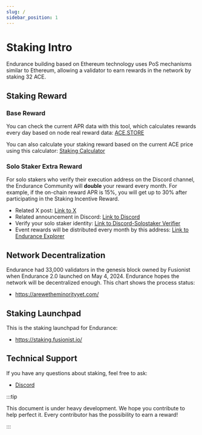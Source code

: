 ```yaml
---
slug: /
sidebar_position: 1
---
```


# Staking Intro

Endurance building based on Ethereum technology uses PoS mechanisms similar to Ethereum, allowing a validator to earn rewards in the network by staking 32 ACE.

## Staking Reward

### Base Reward

You can check the current APR data with this tool, which calculates rewards every day based on node real reward data: [ACE.STORE](https://beacon.fusionist.io/ethstore)

You can also calculate your staking reward based on the current ACE price using this calculator: [Staking Calculator](https://beacon.fusionist.io/calculator)

### Solo Staker Extra Reward

For solo stakers who verify their execution address on the Discord channel, the Endurance Community will **double** your reward every month. For example, if the on-chain reward APR is 15%, you will get up to 30% after participating in the Staking Incentive Reward.

- Related X post: [Link to X](https://x.com/fusionistio/status/1783492307083473370)
- Related announcement in Discord: [Link to Discord](https://discord.com/channels/926691694680870982/927073351292293130/1232955052377772133)
- Verify your solo staker identity: [Link to Discord-Solostaker Verifier](https://discord-solostaker.fusionist.io/)
- Event rewards will be distributed every month by this address: [Link to Endurance Explorer](https://explorer-endurance.fusionist.io/address/0x9D0D8909Aba6E5b3E86F923F22c8e23B3e8ACd2d)

## Network Decentralization

Endurance had 33,000 validators in the genesis block owned by Fusionist when Endurance 2.0 launched on May 4, 2024. Endurance hopes the network will be decentralized enough. This chart shows the process status:

- https://arewetheminorityyet.com/

## Staking Launchpad

This is the staking launchpad for Endurance:

- https://staking.fusionist.io/

## Technical Support

If you have any questions about staking, feel free to ask:

- [Discord](https://discord.com/channels/926691694680870982/1212701304787566592)


:::tip

This document is under heavy development. We hope you contribute to help perfect it. Every contributor has the possibility to earn a reward!

:::